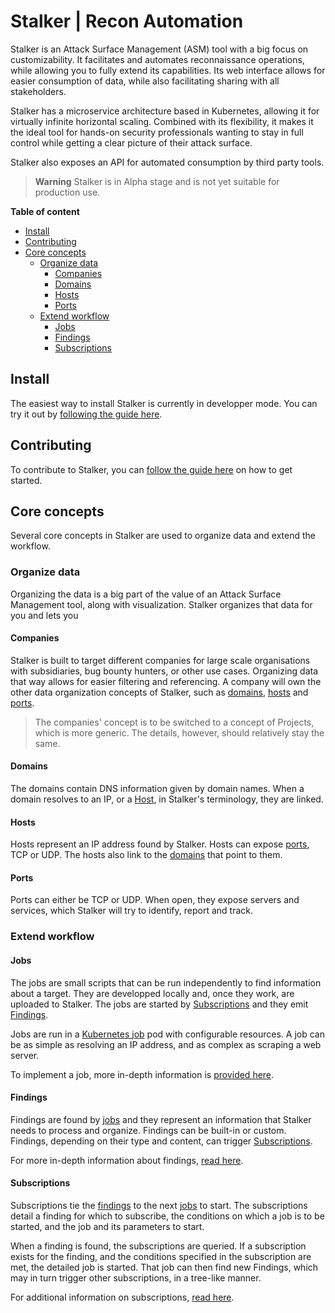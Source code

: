 # Stalker | Recon Automation

Stalker is an Attack Surface Management (ASM) tool with a big focus on customizability. It facilitates and automates reconnaissance operations, while allowing you to fully extend its capabilities. Its web interface allows for easier consumption of data, while also facilitating sharing with all stakeholders.

Stalker has a microservice architecture based in Kubernetes, allowing it for virtually infinite horizontal scaling. Combined with its flexibility, it makes it the ideal tool for hands-on security professionals wanting to stay in full control while getting a clear picture of their attack surface.

Stalker also exposes an API for automated consumption by third party tools.

> **Warning**
> Stalker is in Alpha stage and is not yet suitable for production use.

**Table of content**

* [Install](#install)
* [Contributing](#contributing)
* [Core concepts](#core-concepts)
  * [Organize data](#organize-data)
    * [Companies](#companies)
    * [Domains](#domains)
    * [Hosts](#hosts)
    * [Ports](#ports)
  * [Extend workflow](#extend-workflow)
    * [Jobs](#jobs)
    * [Findings](#findings)
    * [Subscriptions](#subscriptions)

## Install

The easiest way to install Stalker is currently in developper mode. You can try it out by [following the guide here](./CONTRIBUTING.md).

## Contributing

To contribute to Stalker, you can [follow the guide here](./CONTRIBUTING.md) on how to get started.

## Core concepts

Several core concepts in Stalker are used to organize data and extend the workflow.

### Organize data

Organizing the data is a big part of the value of an Attack Surface Management tool, along with visualization. Stalker organizes that data for you and lets you

#### Companies

Stalker is built to target different companies for large scale organisations with subsidiaries, bug bounty hunters, or other use cases. Organizing data that way allows for easier filtering and referencing. A company will own the other data organization concepts of Stalker, such as [domains](#domains), [hosts](#hosts) and [ports](#ports).

> The companies' concept is to be switched to a concept of Projects, which is more generic. The details, however, should relatively stay the same.

#### Domains

The domains contain DNS information given by domain names. When a domain resolves to an IP, or a [Host](#hosts), in Stalker's terminology, they are linked.

#### Hosts

Hosts represent an IP address found by Stalker. Hosts can expose [ports](#ports), TCP or UDP. The hosts also link to the [domains](#domains) that point to them.

#### Ports

Ports can either be TCP or UDP. When open, they expose servers and services, which Stalker will try to identify, report and track.

### Extend workflow

#### Jobs

The jobs are small scripts that can be run independently to find information about a target. They are developped locally and, once they work, are uploaded to Stalker. The jobs are started by [Subscriptions](#subscriptions) and they emit [Findings](#findings).

Jobs are run in a [Kubernetes job](https://kubernetes.io/docs/concepts/workloads/controllers/job/) pod with configurable resources. A job can be as simple as resolving an IP address, and as complex as scraping a web server.

To implement a job, more in-depth information is [provided here](./docs/implementing-jobs.md).

#### Findings

Findings are found by [jobs](#jobs) and they represent an information that Stalker needs to process and organize. Findings can be built-in or custom. Findings, depending on their type and content, can trigger [Subscriptions](#subscriptions).

For more in-depth information about findings, [read here](./docs/implementing-jobs.md#making-contact-with-the-outside-world).

#### Subscriptions

Subscriptions tie the [findings](#findings) to the next [jobs](#jobs) to start. The subscriptions detail a finding for which to subscribe, the conditions on which a job is to be started, and the job and its parameters to start.

When a finding is found, the subscriptions are queried. If a subscription exists for the finding, and the conditions specified in the subscription are met, the detailed job is started. That job can then find new Findings, which may in turn trigger other subscriptions, in a tree-like manner.

For additional information on subscriptions, [read here](./docs/subscriptions.md).
